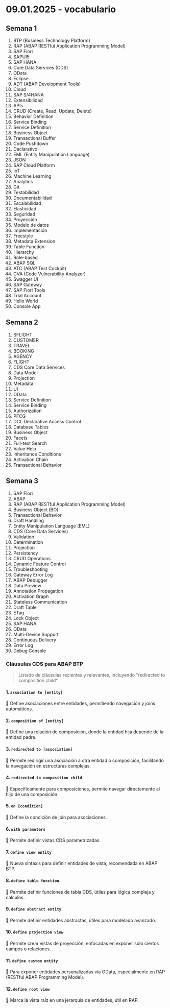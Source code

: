 # 09.01.2025 -  vocabulario

## Semana 1

1. BTP (Business Technology Platform)
2. RAP (ABAP RESTful Application Programming Model)
3. SAP Fiori
4. SAPUI5
5. SAP HANA
6. Core Data Services (CDS)
7. OData
8. Eclipse
9. ADT (ABAP Development Tools)
10. Cloud
11. SAP S/4HANA
12. Extensibilidad
13. APIs
14. CRUD (Create, Read, Update, Delete)
15. Behavior Definition
16. Service Binding
17. Service Definition
18. Business Object
19. Transactional Buffer
20. Code Pushdown
21. Declarativo
22. EML (Entity Manipulation Language)
23. JSON
24. SAP Cloud Platform
25. IoT
26. Machine Learning
27. Analytics
28. Git
29. Testabilidad
30. Documentabilidad
31. Escalabilidad
32. Elasticidad
33. Seguridad
34. Proyección
35. Modelo de datos
36. Implementación
37. Freestyle
38. Metadata Extension
39. Table Function
40. Hierarchy
41. Role-based
42. ABAP SQL
43. ATC (ABAP Test Cockpit)
44. CVA (Code Vulnerability Analyzer)
45. Swagger UI
46. SAP Gateway
47. SAP Fiori Tools
48. Trial Account
49. Hello World
50. Console App

## Semana 2

1. SFLIGHT
2. CUSTOMER
3. TRAVEL
4. BOOKING
5. AGENCY
6. FLIGHT
7. CDS Core Data Services
8. Data Model
9. Projection
10. Metadata
11. UI
12. OData
13. Service Definition
14. Service Binding
15. Authorization
16. PFCG
17. DCL Declarative Access Control
18. Database Tables
19. Business Object
20. Facets
21. Full-text Search
22. Value Help
23. Inheritance Conditions
24. Activation Chain
25. Transactional Behavior

## Semana 3

1. SAP Fiori
2. ABAP
3. RAP (ABAP RESTful Application Programming Model)
4. Business Object (BO)
5. Transactional Behavior
6. Draft Handling
7. Entity Manipulation Language (EML)
8. CDS (Core Data Services)
9. Validation
10. Determination
11. Projection
12. Persistency
13. CRUD Operations
14. Dynamic Feature Control
15. Troubleshooting
16. Gateway Error Log
17. ABAP Debugger
18. Data Preview
19. Annotation Propagation
20. Activation Graph
21. Stateless Communication
22. Draft Table
23. ETag
24. Lock Object
25. SAP HANA
26. OData
27. Multi-Device Support
28. Continuous Delivery
29. Error Log
30. Debug Console

### Cláusulas CDS para ABAP BTP

> Listado de cláusulas recientes y relevantes, incluyendo "redirected to composition child"

#### 1. `association to [entity]`

📌 Define asociaciones entre entidades, permitiendo navegación y joins automáticos.

#### 2. `composition of [entity]`

📌 Define una relación de composición, donde la entidad hija depende de la entidad padre.

#### 3. `redirected to [association]`

📌 Permite redirigir una asociación a otra entidad o composición, facilitando la navegación en estructuras complejas.

#### 4. `redirected to composition child`

📌 Específicamente para composiciones, permite navegar directamente al hijo de una composición.

#### 5. `on [condition]`

📌 Define la condición de join para asociaciones.

#### 6. `with parameters`

📌 Permite definir vistas CDS parametrizadas.

#### 7. `define view entity`

📌 Nueva sintaxis para definir entidades de vista, recomendada en ABAP BTP.

#### 8. `define table function`

📌 Permite definir funciones de tabla CDS, útiles para lógica compleja y cálculos.

#### 9. `define abstract entity`

📌 Permite definir entidades abstractas, útiles para modelado avanzado.

#### 10. `define projection view`

📌 Permite crear vistas de proyección, enfocadas en exponer solo ciertos campos o relaciones.

#### 11. `define custom entity`

📌 Para exponer entidades personalizadas vía OData, especialmente en RAP (RESTful ABAP Programming Model).

#### 12. `define root view`

📌 Marca la vista raíz en una jerarquía de entidades, útil en RAP.
